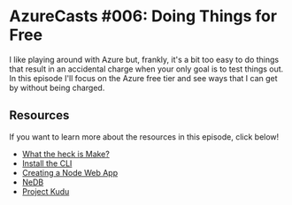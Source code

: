 # AzureCasts #006: Doing Things for Free

I like playing around with Azure but, frankly, it's a bit too easy to do things that result in an accidental charge when your only goal is to test things out. In this episode I'll focus on the Azure free tier and see ways that I can get by without being charged.

## Resources

If you want to learn more about the resources in this episode, click below!

 - [What the heck is Make?](https://www.youtube.com/watch?v=_r7i5X0rXJk)
 - [Install the CLI](https://docs.microsoft.com/cli/azure/install-azure-cli?view=azure-cli-latest&WT.mc_id=azurecast_006-github-robcon)
 - [Creating a Node Web App](https://docs.microsoft.com/en-us/azure/app-service/app-service-web-get-started-nodejs&WT.mc_id=azurecast_006-github-robcon)
 - [NeDB](https://github.com/louischatriot/nedb)
 - [Project Kudu](https://github.com/projectkudu/kudu)
